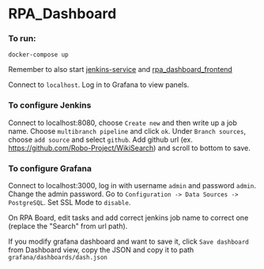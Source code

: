 # RPA_Dashboard

### To run:
    docker-compose up

Remember to also start [jenkins-service](https://github.com/Robo-Project/jenkins-service) and [rpa_dashboard_frontend](https://github.com/Robo-Project/rpa_dashboard_frontend)

Connect to `localhost`. Log in to Grafana to view panels.

### To configure Jenkins
Connect to localhost:8080, choose `Create new` and then write up a job name. Choose `multibranch pipeline` and click `ok`. Under `Branch sources`, choose `add source` and select `github`. Add github url (ex. https://github.com/Robo-Project/WikiSearch) and scroll to bottom to save.

### To configure Grafana
Connect to localhost:3000, log in with username `admin` and password `admin`. Change the admin password.
Go to `Configuration -> Data Sources -> PostgreSQL`. Set SSL Mode to `disable`.

On RPA Board, edit tasks and add correct jenkins job name to correct one (replace the "Search" from url path).

If you modify grafana dashboard and want to save it, click `Save dashboard` from Dashboard view, copy the JSON and copy it to path `grafana/dashboards/dash.json`

